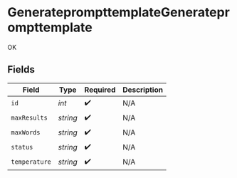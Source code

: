 # GenerateprompttemplateGenerateprompttemplate

OK


## Fields

| Field              | Type               | Required           | Description        |
| ------------------ | ------------------ | ------------------ | ------------------ |
| `id`               | *int*              | :heavy_check_mark: | N/A                |
| `maxResults`       | *string*           | :heavy_check_mark: | N/A                |
| `maxWords`         | *string*           | :heavy_check_mark: | N/A                |
| `status`           | *string*           | :heavy_check_mark: | N/A                |
| `temperature`      | *string*           | :heavy_check_mark: | N/A                |